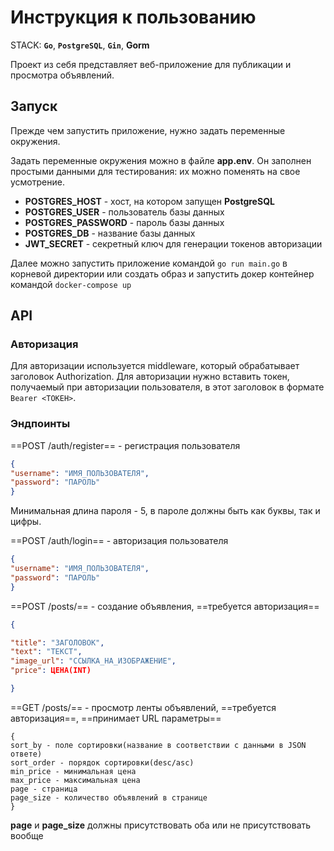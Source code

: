 # Инструкция к пользованию

STACK: **`Go`**,  **`PostgreSQL`**,  **`Gin`**, **Gorm**

Проект из себя представляет веб-приложение для публикации и просмотра объявлений.

## Запуск 
Прежде чем запустить приложение, нужно задать переменные окружения.

Задать переменные окружения можно в файле **app.env**. Он заполнен простыми данными для тестирования: их можно поменять на свое усмотрение.
- **POSTGRES_HOST** - хост, на котором запущен **PostgreSQL**
- **POSTGRES_USER** - пользователь базы данных
- **POSTGRES_PASSWORD** - пароль базы данных
- **POSTGRES_DB** - название базы данных
- **JWT_SECRET** - секретный ключ для генерации токенов авторизации

Далее можно запустить приложение командой `go run main.go` в корневой директории или создать образ и запустить докер контейнер командой `docker-compose up`

## API
### Авторизация
Для авторизации используется middleware, который обрабатывает заголовок Authorization. Для авторизации нужно вставить токен, получаемый при авторизации пользователя, в этот заголовок в формате `Bearer <ТОКЕН>`.

### Эндпоинты
==POST /auth/register== - регистрация пользователя
```json
{
"username": "ИМЯ_ПОЛЬЗОВАТЕЛЯ",
"password": "ПАРОЛЬ"
}
```
Минимальная длина пароля - 5, в пароле должны быть как буквы, так и цифры.

==POST /auth/login== - авторизация пользователя
```json
{
"username": "ИМЯ_ПОЛЬЗОВАТЕЛЯ",
"password": "ПАРОЛЬ"
}
```

==POST /posts/== - создание объявления, ==требуется авторизация==
```json
{

"title": "ЗАГОЛОВОК",
"text": "ТЕКСТ",
"image_url": "ССЫЛКА_НА_ИЗОБРАЖЕНИЕ",
"price": ЦЕНА(INT)

}
```

==GET /posts/== - просмотр ленты объявлений, ==требуется авторизация==, ==принимает URL параметры==
```URL_params
{
sort_by - поле сортировки(название в соответствии с данными в JSON ответе)
sort_order - порядок сортировки(desc/asc)
min_price - минимальная цена
max_price - максимальная цена
page - страница
page_size - количество объявлений в странице
}
```
**page** и **page_size** должны присутствовать оба или не присутствовать вообще
